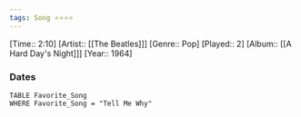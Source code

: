 ```yaml
---
tags: Song ⭐⭐⭐⭐ 
---
```

[Time:: 2:10]
[Artist:: [[The Beatles]]]
[Genre:: Pop]
[Played:: 2]
[Album:: [[A Hard Day's Night]]]
[Year:: 1964]
### Dates
````dataview
TABLE Favorite_Song
WHERE Favorite_Song = "Tell Me Why"
````